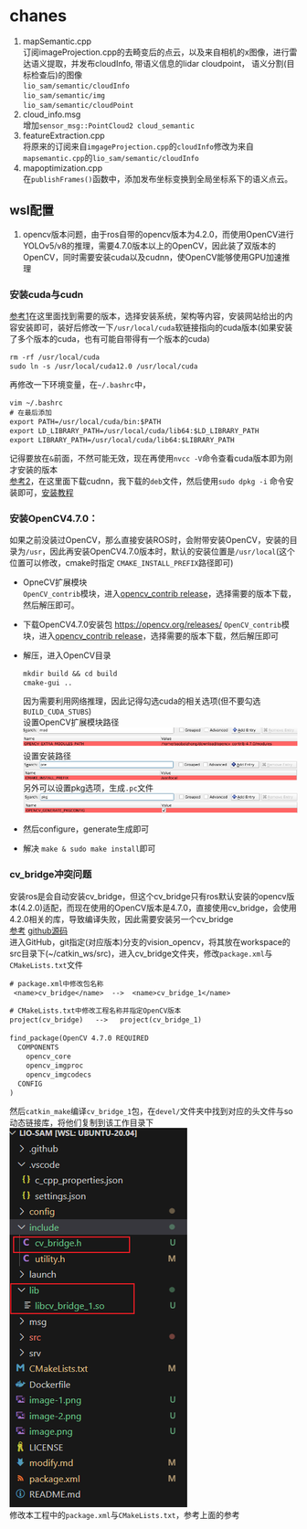 # chanes
1. mapSemantic.cpp      
订阅imageProjection.cpp的去畸变后的点云，以及来自相机的x图像，进行雷达语义提取，并发布cloudInfo, 带语义信息的lidar cloudpoint， 语义分割(目标检查后)的图像      
`lio_sam/semantic/cloudInfo`       
`lio_sam/semantic/img`     
`lio_sam/semantic/cloudPoint`
2. cloud_info.msg       
增加`sensor_msg::PointCloud2 cloud_semantic`        
3. featureExtraction.cpp       
将原来的订阅来自`imgageProjection.cpp`的`cloudInfo`修改为来自`mapsemantic.cpp`的`lio_sam/semantic/cloudInfo`
4. mapoptimization.cpp      
在`publishFrames()`函数中，添加发布坐标变换到全局坐标系下的语义点云。

## wsl配置
1. opencv版本问题，由于ros自带的opencv版本为4.2.0，而使用OpenCV进行YOLOv5/v8的推理，需要4.7.0版本以上的OpenCV，因此装了双版本的OpenCV，同时需要安装cuda以及cudnn，使OpenCV能够使用GPU加速推理       
### 安装cuda与cudn           
[参考1](https://developer.nvidia.com/cuda-toolkit-archive)在这里面找到需要的版本，选择安装系统，架构等内容，安装网站给出的内容安装即可，装好后修改一下`/usr/local/cuda`软链接指向的cuda版本(如果安装了多个版本的cuda，也有可能自带得有一个版本的cuda)
```
rm -rf /usr/local/cuda
sudo ln -s /usr/local/cuda12.0 /usr/local/cuda
```     
再修改一下环境变量，在`~/.bashrc`中，         
```
vim ~/.bashrc
# 在最后添加
export PATH=/usr/local/cuda/bin:$PATH
export LD_LIBRARY_PATH=/usr/local/cuda/lib64:$LD_LIBRARY_PATH
export LIBRARY_PATH=/usr/local/cuda/lib64:$LIBRARY_PATH
```     
记得要放在`&`前面，不然可能无效，现在再使用`nvcc -V`命令查看cuda版本即为刚才安装的版本      
[参考2](https://developer.nvidia.com/rdp/cudnn-download)，在这里面下载cudnn，我下载的`deb`文件，然后使用`sudo dpkg -i` 命令安装即可，[安装教程](https://docs.nvidia.com/deeplearning/cudnn/install-guide/index.html)        
### 安装OpenCV4.7.0：       
如果之前没装过OpenCV，那么直接安装ROS时，会附带安装OpenCV，安装的目录为`/usr`，因此再安装OpenCV4.7.0版本时，默认的安装位置是`/usr/local`(这个位置可以修改，cmake时指定 `CMAKE_INSTALL_PREFIX`路径即可)      
- OpneCV扩展模块    
`OpenCV_contrib`模块，进入[opencv_contrib release](https://github.com/opencv/opencv_contrib/tags)，选择需要的版本下载，然后解压即可。

- 下载OpenCV4.7.0安装包 https://opencv.org/releases/
`OpenCV_contrib`模块，进入[opencv_contrib release](https://github.com/opencv/opencv_contrib/tags)，选择需要的版本下载，然后解压即可
- 解压，进入OpenCV目录      
    ```
    mkdir build && cd build
    cmake-gui ..
    ```
    因为需要利用网络推理，因此记得勾选cuda的相关选项(但不要勾选`BUILD_CUDA_STUBS`)      
    设置OpenCV扩展模块路径
    ![Alt text](image.png)
    设置安装路径
    ![Alt text](image-1.png)
    另外可以设置pkg选项，生成`.pc`文件
    ![Alt text](image-2.png)
- 然后configure，generate生成即可
- 解决 `make & sudo make install`即可       
    
### cv_bridge冲突问题
安装ros是会自动安装cv_bridge，但这个cv_bridge只有ros默认安装的opencv版本(4.2.0)适配，而现在使用的OpenCV版本是4.7.0，直接使用cv_bridge，会使用4.2.0相关的库，导致编译失败，因此需要安装另一个cv_bridge   
[参考](https://blog.csdn.net/qq_42257666/article/details/131450279?spm=1001.2014.3001.5506)     [github源码](https://github.com/ros-perception/vision_opencv/tree/noetic)     
进入GitHub，git指定(对应版本)分支的vision_opencv，将其放在workspace的src目录下(~/catkin_ws/src)，进入cv_bridge文件夹，修改`package.xml`与`CMakeLists.txt`文件
```
# package.xml中修改包名称
 <name>cv_bridge</name>  -->  <name>cv_bridge_1</name>
```
```
# CMakeLists.txt中修改工程名称并指定OpenCV版本
project(cv_bridge)   -->   project(cv_bridge_1) 

find_package(OpenCV 4.7.0 REQUIRED
  COMPONENTS
    opencv_core
    opencv_imgproc
    opencv_imgcodecs
  CONFIG
)
```
然后`catkin_make`编译`cv_bridge_1`包，在`devel/`文件夹中找到对应的头文件与so动态链接库，将他们复制到该工作目录下        
![Alt text](image-3.png)        
修改本工程中的`package.xml`与`CMakeLists.txt`，参考上面的参考
